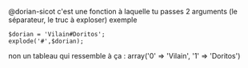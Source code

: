 @dorian-sicot c'est une fonction à laquelle tu passes 2 arguments (le séparateur, le truc à exploser) exemple 
```
$dorian = 'Vilain#Doritos';
explode('#',$dorian);
```

non un tableau qui ressemble à ça : array('0' => 'Vilain', '1' => 'Doritos') 